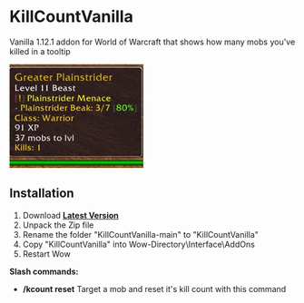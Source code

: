 # KillCountVanilla
Vanilla 1.12.1 addon for World of Warcraft that shows how many mobs you've killed in a tooltip

![](./screenshot.jpg)

## Installation
1. Download **[Latest Version](https://github.com/MikeBeloborodov/KillCountVanilla/archive/refs/heads/main.zip)**
2. Unpack the Zip file
3. Rename the folder "KillCountVanilla-main" to "KillCountVanilla"
4. Copy "KillCountVanilla" into Wow-Directory\Interface\AddOns
5. Restart Wow


**Slash commands:**
* **/kcount reset** Target a mob and reset it's kill count with this command
